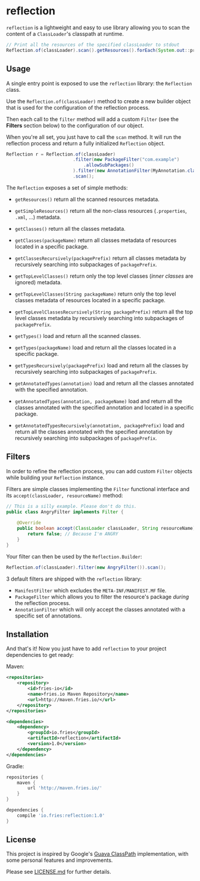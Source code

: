 # reflection

`reflection` is a lightweight and easy to use library allowing you to scan the content of a `ClassLoader`'s
classpath at runtime.

```java
// Print all the resources of the specified classLoader to stdout
Reflection.of(classLoader).scan().getResources().forEach(System.out::println);
```

## Usage 

A single entry point is exposed to use the `reflection` library: the `Reflection` class.

Use the `Reflection.of(classLoader)` method to create a new builder object that is used for the configuration of the
reflection process.

Then each call to the `filter` method will add a custom `Filter` (see the **Filters** section below) to the
configuration of our object.

When you're all set, you just have to call the `scan` method. It will run the reflection process and return a fully
initialized `Reflection` object.

```java
Reflection r = Reflection.of(classLoader)
                         .filter(new PackageFilter("com.example")
                             .allowSubPackages()
                         ).filter(new AnnotationFilter(MyAnnotation.class))
                         .scan();
```

The `Reflection` exposes a set of simple methods:

 - `getResources()` return all the scanned resources metadata.
 - `getSimpleResources()` return all the non-class resources (`.properties`, `.xml`, ...) metadata.
 
 
 - `getClasses()` return all the classes metadata.
 - `getClasses(packageName)` return all classes metadata of resources located in a specific package.
 - `getClassesRecursively(packagePrefix)` return all classes metadata by recursively searching into subpackages of `packagePrefix`.
 
 
 - `getTopLevelClasses()` return only the top level classes (*inner classes* are ignored) metadata.
 - `getTopLevelClasses(String packageName)` return only the top level classes metadata of resources located in a specific package.
 - `getTopLevelClassesRecursively(String packagePrefix)` return all the top level classes metadata by recursively searching
    into subpackages of `packagePrefix`.


 - `getTypes()` load and return all the scanned classes.
 - `getTypes(packageName)` load and return all the classes located in a specific package.
 - `getTypesRecursively(packagePrefix)` load and return all the classes by recursively searching into subpackages of `packagePrefix`.
 
 
 - `getAnnotatedTypes(annotation)` load and return all the classes annotated with the specified annotation.
 - `getAnnotatedTypes(annotation, packageName)` load and return all the classes annotated with the specified annotation and
    located in a specific package.
 - `getAnnotatedTypesRecursively(annotation, packagePrefix)` load and return all the classes annotated with the specified
    annotation by recursively searching into subpackages of `packagePrefix`.

## Filters

In order to refine the reflection process, you can add custom `Filter` objects while building your `Reflection` instance.

Filters are simple classes implementing the `Filter` functional interface and its `accept(classLoader, resourceName)`
method:

```java
// This is a silly example. Please don't do this.
public class AngryFilter implements Filter {
	
	@Override
	public boolean accept(ClassLoader classLoader, String resourceName) {
		return false; // Because I'm ANGRY
	}
}
```

Your filter can then be used by the `Reflection.Builder`:
```java
Reflection.of(classLoader).filter(new AngryFilter()).scan();
```

3 default filters are shipped with the `reflection` library:

 - `ManifestFilter` which excludes the `META-INF/MANIFEST.MF` file.
 - `PackageFilter` which allows you to filter the resource's package *during* the reflection process.
 - `AnnotationFilter` which will only accept the classes annotated with a specific set of annotations.

## Installation

And that's it! Now you just have to add `reflection` to your project dependencies to get ready:

Maven:
```xml
<repositories>
    <repository>
        <id>fries-io</id>
        <name>fries.io Maven Repository</name>
        <url>http://maven.fries.io/</url>
    </repository>
</repositories>

<dependencies>
    <dependency>
        <groupId>io.fries</groupId>
        <artifactId>reflection</artifactId>
        <version>1.0</version>
    </dependency>
</dependencies>
```

Gradle:
```groovy
repositories {
    maven {
        url 'http://maven.fries.io/'
    }
}

dependencies {
    compile 'io.fries:reflection:1.0'
}
```

## License 

This project is inspired by Google's [Guava ClassPath](https://github.com/google/guava/blob/master/guava/src/com/google/common/reflect/ClassPath.java)
implementation, with some personal features and improvements.

Please see [LICENSE.md](LICENSE.md) for further details.